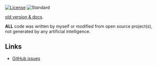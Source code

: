 [![License](https://img.shields.io/github/license/hly1204/library)](https://github.com/hly1204/library/blob/master/LICENSE) ![Standard](https://img.shields.io/badge/C%2B%2B-17-green)

[old version & docs](https://github.com/hly1204/library/tree/7340ba63cd957f614fed1c0b4b5eb217010a035c).

**ALL** code was written by myself or modified from open source project(s), not generated by any artificial intelligence.

## Links

- [GitHub issues](https://github.com/hly1204/library/issues)
